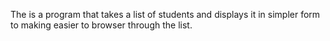 The is a program that takes a list of students and displays it in simpler form to making easier to browser through the list.

